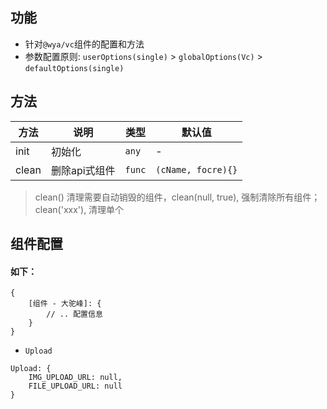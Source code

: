 ## 功能
- 针对`@wya/vc`组件的配置和方法
- 参数配置原则: `userOptions(single)` > `globalOptions(Vc)` > `defaultOptions(single)`

## 方法

方法 | 说明 | 类型 | 默认值
---|---|---|---
init | 初始化 | `any` | -
clean | 删除api式组件 | `func` | `(cName, focre){}`

> clean() 清理需要自动销毁的组件，clean(null, true), 强制清除所有组件；clean('xxx'), 清理单个

## 组件配置

#### 如下：
```
{
	[组件 - 大驼峰]: {
		// .. 配置信息
	}
}
```

- `Upload`

```
Upload: {
	IMG_UPLOAD_URL: null,
	FILE_UPLOAD_URL: null
}

```